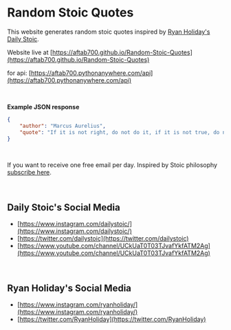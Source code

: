 # Random Stoic Quotes

This website generates random stoic quotes inspired by [Ryan Holiday's](https://www.instagram.com/ryanholiday/) [Daily Stoic](https://dailystoic.com/).


Website live at [https://aftab700.github.io/Random-Stoic-Quotes](https://aftab700.github.io/Random-Stoic-Quotes)

for api: [https://aftab700.pythonanywhere.com/api](https://aftab700.pythonanywhere.com/api)

<br>

__Example JSON response__

```json
{
    "author": "Marcus Aurelius",
    "quote": "If it is not right, do not do it, if it is not true, do not say it."
}
```

<br>

If you want to receive one free email per day. Inspired by Stoic philosophy [subscribe here](https://dailystoic.com/email).

<br>

## Daily Stoic's Social Media

- [https://www.instagram.com/dailystoic/](https://www.instagram.com/dailystoic/)
- [https://twitter.com/dailystoic](https://twitter.com/dailystoic)
- [https://www.youtube.com/channel/UCkUaT0T03TJvafYkfATM2Ag](https://www.youtube.com/channel/UCkUaT0T03TJvafYkfATM2Ag)

<br>

## Ryan Holiday's Social Media

- [https://www.instagram.com/ryanholiday/](https://www.instagram.com/ryanholiday/)
- [https://twitter.com/RyanHoliday](https://twitter.com/RyanHoliday)